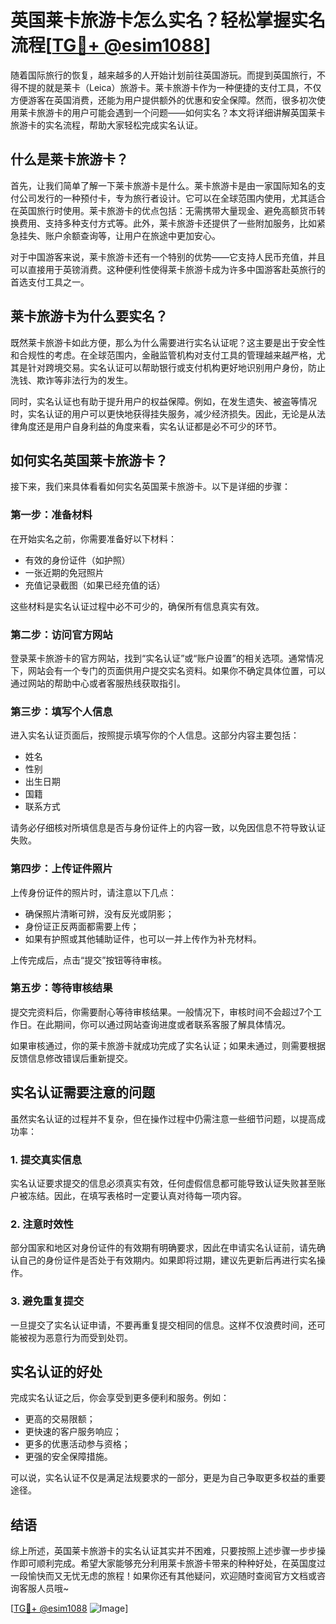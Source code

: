 # 英国莱卡旅游卡怎么实名？轻松掌握实名流程[[TG💪+ @esim1088](https://t.me/s/esim1088)]

随着国际旅行的恢复，越来越多的人开始计划前往英国游玩。而提到英国旅行，不得不提的就是莱卡（Leica）旅游卡。莱卡旅游卡作为一种便捷的支付工具，不仅方便游客在英国消费，还能为用户提供额外的优惠和安全保障。然而，很多初次使用莱卡旅游卡的用户可能会遇到一个问题——如何实名？本文将详细讲解英国莱卡旅游卡的实名流程，帮助大家轻松完成实名认证。

## 什么是莱卡旅游卡？

首先，让我们简单了解一下莱卡旅游卡是什么。莱卡旅游卡是由一家国际知名的支付公司发行的一种预付卡，专为旅行者设计。它可以在全球范围内使用，尤其适合在英国旅行时使用。莱卡旅游卡的优点包括：无需携带大量现金、避免高额货币转换费用、支持多种支付方式等。此外，莱卡旅游卡还提供了一些附加服务，比如紧急挂失、账户余额查询等，让用户在旅途中更加安心。

对于中国游客来说，莱卡旅游卡还有一个特别的优势——它支持人民币充值，并且可以直接用于英镑消费。这种便利性使得莱卡旅游卡成为许多中国游客赴英旅行的首选支付工具之一。

## 莱卡旅游卡为什么要实名？

既然莱卡旅游卡如此方便，那么为什么需要进行实名认证呢？这主要是出于安全性和合规性的考虑。在全球范围内，金融监管机构对支付工具的管理越来越严格，尤其是针对跨境交易。实名认证可以帮助银行或支付机构更好地识别用户身份，防止洗钱、欺诈等非法行为的发生。

同时，实名认证也有助于提升用户的权益保障。例如，在发生遗失、被盗等情况时，实名认证的用户可以更快地获得挂失服务，减少经济损失。因此，无论是从法律角度还是用户自身利益的角度来看，实名认证都是必不可少的环节。

## 如何实名英国莱卡旅游卡？

接下来，我们来具体看看如何实名英国莱卡旅游卡。以下是详细的步骤：

### 第一步：准备材料

在开始实名之前，你需要准备好以下材料：
- 有效的身份证件（如护照）
- 一张近期的免冠照片
- 充值记录截图（如果已经充值的话）

这些材料是实名认证过程中必不可少的，确保所有信息真实有效。

### 第二步：访问官方网站

登录莱卡旅游卡的官方网站，找到“实名认证”或“账户设置”的相关选项。通常情况下，网站会有一个专门的页面供用户提交实名资料。如果你不确定具体位置，可以通过网站的帮助中心或者客服热线获取指引。

### 第三步：填写个人信息

进入实名认证页面后，按照提示填写你的个人信息。这部分内容主要包括：
- 姓名
- 性别
- 出生日期
- 国籍
- 联系方式

请务必仔细核对所填信息是否与身份证件上的内容一致，以免因信息不符导致认证失败。

### 第四步：上传证件照片

上传身份证件的照片时，请注意以下几点：
- 确保照片清晰可辨，没有反光或阴影；
- 身份证正反两面都需要上传；
- 如果有护照或其他辅助证件，也可以一并上传作为补充材料。

上传完成后，点击“提交”按钮等待审核。

### 第五步：等待审核结果

提交完资料后，你需要耐心等待审核结果。一般情况下，审核时间不会超过7个工作日。在此期间，你可以通过网站查询进度或者联系客服了解具体情况。

如果审核通过，你的莱卡旅游卡就成功完成了实名认证；如果未通过，则需要根据反馈信息修改错误后重新提交。

## 实名认证需要注意的问题

虽然实名认证的过程并不复杂，但在操作过程中仍需注意一些细节问题，以提高成功率：

### 1. 提交真实信息

实名认证要求提交的信息必须真实有效，任何虚假信息都可能导致认证失败甚至账户被冻结。因此，在填写表格时一定要认真对待每一项内容。

### 2. 注意时效性

部分国家和地区对身份证件的有效期有明确要求，因此在申请实名认证前，请先确认自己的身份证件是否处于有效期内。如果即将过期，建议先更新后再进行实名操作。

### 3. 避免重复提交

一旦提交了实名认证申请，不要再重复提交相同的信息。这样不仅浪费时间，还可能被视为恶意行为而受到处罚。

## 实名认证的好处

完成实名认证之后，你会享受到更多便利和服务。例如：
- 更高的交易限额；
- 更快速的客户服务响应；
- 更多的优惠活动参与资格；
- 更强的安全保障措施。

可以说，实名认证不仅是满足法规要求的一部分，更是为自己争取更多权益的重要途径。

## 结语

综上所述，英国莱卡旅游卡的实名认证其实并不困难，只要按照上述步骤一步步操作即可顺利完成。希望大家能够充分利用莱卡旅游卡带来的种种好处，在英国度过一段愉快而又无忧无虑的旅程！如果你还有其他疑问，欢迎随时查阅官方文档或咨询客服人员哦~

[[TG💪+ @esim1088](https://t.me/s/esim1088) ![Image](https://i.postimg.cc/4NQfJmqS/Snipaste-2025-05-13-00-14-12.png)]